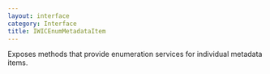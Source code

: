 ```yaml
---
layout: interface
category: Interface
title: IWICEnumMetadataItem
---
```


Exposes methods that provide enumeration services for individual metadata items.
